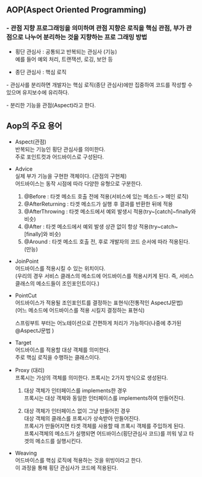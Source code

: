 ## AOP(Aspect Oriented Programming)
### \- 관점 지향 프로그래밍을 의미하며 관점 지향은 로직을 핵심 관점, 부가 관점으로 나누어 분리하는 것을 지향하는 프로 그래밍 방법

- 횡단 관심사 : 공통되고 반복되는 관심사 (기능)   
예를 들어 예외 처리, 트랜잭션, 로깅, 보안 등

- 종단 관심사 : 핵심 로직


\- 관심사를 분리하면 개발자는 핵심 로직(종단 관심사)에만 집중하여 코드를 작성할 수 있으며 유지보수에 유리하다.

\- 분리한 기능을 관점(Aspect)라고 한다.

## Aop의 주요 용어
- Aspect(관점)   
  반복되는 기능인 횡단 관심사를 의미한다.   
  주로 포인트컷과 어드바이스로 구성된다.

- Advice   
  실제 부가 기능을 구현한 객체이다. (관점의 구현체)   
  어드바이스는 동작 시점에 따라 다양한 유형으로 구분한다.   
  1. @Before : 타겟 메소드 호출 전에 적용(서비스에 있는 메소드-> 메인 로직)
  2. @AfterReturning : 타겟 메소드가 실행 후 결과를 반환한 뒤에 적용
  3. @AfterThrowing : 타겟 메소드에서 예외 발생시 적용(try~[catch]~finally와 비슷)
  4. @After : 타겟 메소드에서 예외 발생 상관 없이 항상 적용(try~catch~[finally]와 비슷)
  5. @Around : 타겟 메소드 호출 전, 후로 개발자의 코드 순서에 따라 적용된다.(만능)

- JoinPoint   
  어드바이스를 적용시킬 수 있는 위치이다.   
  (우리의 경우 서비스 클래스의 메소드에 어드바이스를 적용시키게 된다. 즉, 서비스 클래스의 메소드들이 조인포인트이다.)

- PointCut   
  어드바이스가 적용될 조인포인트를 결정하는 표현식(전통적인 AspectJ문법)   
  (어느 메소드에 어드바이스를 적용 시킬지 결정하는 표현식)

  스프링부트 부터는 어노테이션으로 간편하게 처리가 가능하다(나중에 추가된 @AspectJ문법 )

- Target   
  어드바이스를 적용할 대상 객체를 의미한다.   
  주로 핵심 로직을 수행하는 클래스이다.

- Proxy (대리)   
  프록시는 가상의 객체를 의미한다.
  프록시는 2가지 방식으로 생성된다.
  1. 대상 객체가 인터페이스를 implements한 경우    
  프록시는 대상 객체와 동일한 인터페이스를 implements하여 만들어진다.

  2. 대상 객체가 인터페이스 없이 그냥 만들어진 경우   
  대상 객체의 클래스를 프록시가 상속받아 만들어진다.    
  프록시가 만들어지면 타겟 객체를 사용할 때 프록시 객체를 주입하게 된다.   
  프록시객체의 메소드가 실행되면 어드바이스(횡단관심사 코드)를 끼워 넣고 타겟의 메소드를 실행시킨다.

- Weaving   
  어드바이스를 핵심 로직에 적용하는 것을 위빙이라고 한다.   
  이 과정을 통해 횡단 관심사가 코드에 적용된다.

 